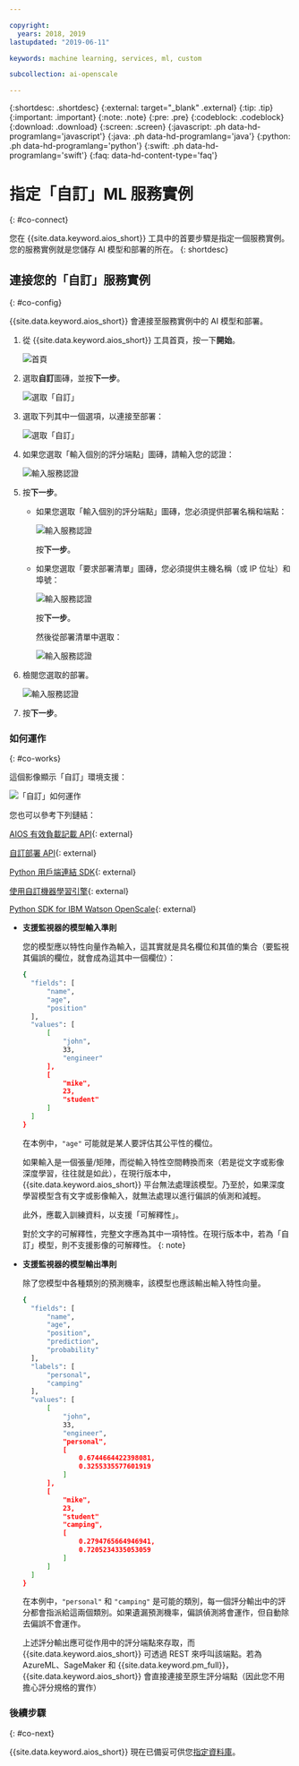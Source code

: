 ```yaml
---

copyright:
  years: 2018, 2019
lastupdated: "2019-06-11"

keywords: machine learning, services, ml, custom 

subcollection: ai-openscale

---
```


{:shortdesc: .shortdesc}
{:external: target="_blank" .external}
{:tip: .tip}
{:important: .important}
{:note: .note}
{:pre: .pre}
{:codeblock: .codeblock}
{:download: .download}
{:screen: .screen}
{:javascript: .ph data-hd-programlang='javascript'}
{:java: .ph data-hd-programlang='java'}
{:python: .ph data-hd-programlang='python'}
{:swift: .ph data-hd-programlang='swift'}
{:faq: data-hd-content-type='faq'}

# 指定「自訂」ML 服務實例
{: #co-connect}

您在 {{site.data.keyword.aios_short}} 工具中的首要步驟是指定一個服務實例。您的服務實例就是您儲存 AI 模型和部署的所在。
{: shortdesc}

## 連接您的「自訂」服務實例
{: #co-config}

{{site.data.keyword.aios_short}} 會連接至服務實例中的 AI 模型和部署。

1.  從 {{site.data.keyword.aios_short}} 工具首頁，按一下**開始**。

    ![首頁](images/gs-config-start.png)

2.  選取**自訂**圖磚，並按**下一步**。

    ![選取「自訂」](images/connect-custom.png)

3.  選取下列其中一個選項，以連接至部署：

    ![選取「自訂」](images/connect-custom-deploy.png)

4.  如果您選取「輸入個別的評分端點」圖磚，請輸入您的認證：

    ![輸入服務認證](images/connect-custom-cred.png)

5.  按**下一步**。

    - 如果您選取「輸入個別的評分端點」圖磚，您必須提供部署名稱和端點：

      ![輸入服務認證](images/connect-custom-endpoint.png)

      按**下一步**。

    - 如果您選取「要求部署清單」圖磚，您必須提供主機名稱（或 IP 位址）和埠號：

      ![輸入服務認證](images/connect-custom-apiendpoint.png)

      按**下一步**。

      然後從部署清單中選取：

      ![輸入服務認證](images/connect-custom-apiendpoint2.png)

6.  檢閱您選取的部署。

    ![輸入服務認證](images/connect-custom-deploy2.png)

7.  按**下一步**。

### 如何運作
{: #co-works}

這個影像顯示「自訂」環境支援：

![「自訂」如何運作](images/custom-how-works.png)

您也可以參考下列鏈結：

[AIOS 有效負載記載 API](https://{DomainName}/apidocs/ai-openscale#publish-scoring-payload){: external}

[自訂部署 API](https://aiopenscale-custom-deployement-spec.mybluemix.net/){: external}

[Python 用戶端連結 SDK](http://ai-openscale-python-client.mybluemix.net/#bindings){: external}

[使用自訂機器學習引擎](https://github.com/pmservice/ai-openscale-tutorials/blob/master/notebooks/AI%20OpenScale%20and%20Custom%20ML%20Engine.ipynb){: external}

[Python SDK for IBM Watson OpenScale](https://pypi.org/project/ibm-ai-openscale/){: external}

- **支援監視器的模型輸入準則**

  您的模型應以特性向量作為輸入，這其實就是具名欄位和其值的集合（要監視其偏誤的欄位，就會成為這其中一個欄位）：

  ```bash
  {
    "fields": [
        "name",
        "age",
        "position"
    ],
    "values": [
        [
            "john",
            33,
            "engineer"
        ],
        [
            "mike",
            23,
            "student"
        ]
    ]
  }
  ```

  在本例中，`"age"` 可能就是某人要評估其公平性的欄位。

  如果輸入是一個張量/矩陣，而從輸入特性空間轉換而來（若是從文字或影像深度學習，往往就是如此），在現行版本中，{{site.data.keyword.aios_short}} 平台無法處理該模型。乃至於，如果深度學習模型含有文字或影像輸入，就無法處理以進行偏誤的偵測和減輕。

  此外，應載入訓練資料，以支援「可解釋性」。

  對於文字的可解釋性，完整文字應為其中一項特性。在現行版本中，若為「自訂」模型，則不支援影像的可解釋性。
  {: note}

- **支援監視器的模型輸出準則**

  除了您模型中各種類別的預測機率，該模型也應該輸出輸入特性向量。

  ```bash
  {
    "fields": [
        "name",
        "age",
        "position",
        "prediction",
        "probability"
    ],
    "labels": [
        "personal",
        "camping"
    ],
    "values": [
        [
            "john",
            33,
            "engineer",
            "personal",
            [
                0.6744664422398081,
                0.3255335577601919
            ]
        ],
        [
            "mike",
            23,
            "student"
            "camping",
            [
                0.2794765664946941,
                0.7205234335053059
            ]
        ]
    ]
  }
  ```

  在本例中，`"personal"` 和 `"camping"` 是可能的類別，每一個評分輸出中的評分都會指派給這兩個類別。如果遺漏預測機率，偏誤偵測將會運作，但自動除去偏誤不會運作。

  上述評分輸出應可從作用中的評分端點來存取，而 {{site.data.keyword.aios_short}} 可透過 REST 來呼叫該端點。若為 AzureML、SageMaker 和 {{site.data.keyword.pm_full}}，{{site.data.keyword.aios_short}} 會直接連接至原生評分端點（因此您不用擔心評分規格的實作）

### 後續步驟
{: #co-next}

{{site.data.keyword.aios_short}} 現在已備妥可供您[指定資料庫](/docs/services/ai-openscale?topic=ai-openscale-connect-db)。
